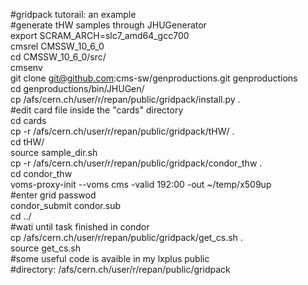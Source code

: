 #gridpack tutorail: an example  
#generate tHW samples through JHUGenerator  
export SCRAM_ARCH=slc7_amd64_gcc700  
cmsrel CMSSW_10_6_0  
cd CMSSW_10_6_0/src/  
cmsenv  
git clone git@github.com:cms-sw/genproductions.git genproductions  
cd genproductions/bin/JHUGen/  
cp /afs/cern.ch/user/r/repan/public/gridpack/install.py .  
#edit card file inside the "cards" directory  
cd cards  
cp -r /afs/cern.ch/user/r/repan/public/gridpack/tHW/ .  
cd tHW/  
source sample_dir.sh  
cp -r /afs/cern.ch/user/r/repan/public/gridpack/condor_thw .   
cd condor_thw  
voms-proxy-init --voms cms -valid 192:00 -out ~/temp/x509up   
#enter grid passwod  
condor_submit condor.sub  
cd ../  
#wati until task finished in condor  
cp /afs/cern.ch/user/r/repan/public/gridpack/get_cs.sh .  
source get_cs.sh  
#some useful code is avaible in my lxplus public  
#directory: /afs/cern.ch/user/r/repan/public/gridpack  



